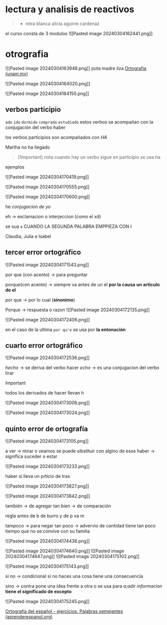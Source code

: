 # lectura y analisis de reactivos
 
 >- mtra blanca alicia aguirre cardenaz


el curso consta de 3 modulos
![[Pasted image 20240304162441.png]]
# otrografia
![[Pasted image 20240304163948.png]]
puta madre liza 
[Ortografía (unam.mx)](http://objetos.unam.mx/literatura/ortografia/index.html)

![[Pasted image 20240304164020.png]]

![[Pasted image 20240304164150.png]]

## verbos participio
`ado` `ido` `dormido` `comprado` `estudiado`
estos verbos se acompañan con la conjugación del verbo haber



los verbos participios son acompañados con *HA*

Martha no ha llegado

> [!important] nota cuando hay un verbo sigue  en participio se usa ha
> 

ejemplos

![[Pasted image 20240304170419.png]]

![[Pasted image 20240304170555.png]]


![[Pasted image 20240304170600.png]]

he *conjugacion de yo* 

eh -> exclamacion o interjeccion (como el xd)



se sua `e`
CUANDO LA SEGUNDA PALABRA EMPPIEZA CON I

Claudia, Julia e Isabel

## tercer error ortográfico

![[Pasted image 20240304171543.png]]

por que (con acento) -> para preguntar

porque(con acento) -> siempre va antes de un el **por la causa** **un articulo de el**


por que -> por lo cual (**sinonimo**)

Porque -> respuesta o razon 
![[Pasted image 20240304172135.png]]

![[Pasted image 20240304172406.png]]


en el caso de la ultima `por qu'e` 
se usa por **la entonación**

## cuarto error ortográfico 

![[Pasted image 20240304172536.png]]




*hecho* -> se deriva del verbo hacer
*echo* -> es una conjugacion del verbo tirar



>[!important]
>todos los derivados de hacer llevan h


![[Pasted image 20240304173006.png]]

![[Pasted image 20240304173024.png]]


## quinto error de ortografía 

![[Pasted image 20240304173105.png]]

a ver -> mirar o veamos se puede sibstituir con algino de esos
haber -> significa suceder o estar

![[Pasted image 20240304173233.png]]

haber si lleva un prticio de tras


![[Pasted image 20240304173827.png]]



![[Pasted image 20240304173842.png]]


también -> de agregar 
tan bien -> de comparación

regla antes de b de burro y de p va m 

tampoco -> para negar
tan poco -> advervio de cantidad 
tiene tan poco tiempo que no se convive con su familia 

![[Pasted image 20240304174438.png]]

![[Pasted image 20240304174640.png]]
![[Pasted image 20240304174647.png]]
![[Pasted image 20240304175102.png]]


![[Pasted image 20240304175143.png]]


si no -> condicional si no haces una cosa tiene una consecuencia 

sino -> contra pone una idea frente a otra o se usa para *a;adir informacion* **tiene el significado de excepto**

![[Pasted image 20240304175245.png]]

[Ortografía del español - ejercicios. Palabras semejantes (aprenderespanol.org)](https://aprenderespanol.org/gramatica/ortografia.html) 